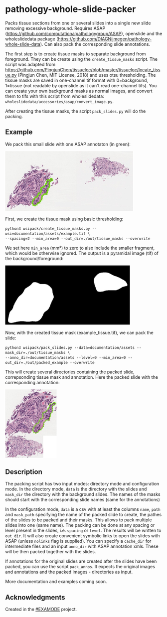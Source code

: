 # pathology-whole-slide-packer

Packs tissue sections from one or several slides into a single new slide removing excessive background.
Requires ASAP (https://github.com/computationalpathologygroup/ASAP), openslide and the wholeslidedata package 
(https://github.com/DIAGNijmegen/pathology-whole-slide-data).
Can also pack the corresponding slide annotations.

The first step is to create tissue masks to separate background from foreground.
They can be create using the `create_tissue_masks` script. The script was adapted from https://github.com/PingjunChen/tissueloc/blob/master/tissueloc/locate_tissue.py
(Pingjun Chen, MIT License, 2018) and uses otsu thresholding. The tissue masks are saved in one-channel tif format 
with 0=background, 1=tissue (not readable by openslide as it can't read one-channel tifs).
You can create your own background masks as normal images, and convert them to tifs with this script from wholeslidedata:
`wholeslidedata/accessories/asap/convert_image.py`.

After creating the tissue masks, the script `pack_slides.py` will do the packing.

## Example
We pack this small slide with one ASAP annotaton (in green):

<img src="documentation/assets/example_anno.jpg" style="width:410px;">

First, we create the tissue mask using basic thresholding:
```
python3 wsipack/create_tissue_masks.py --wsi=documentation/assets/example.tif \
--spacing=2 --min_area=0 --out_dir=./out/tissue_masks --overwrite
```
We set here `min_area` (mm²) to zero to also include the smaller fragment, which would be otherwise ignored.
The output is a pyramidal image (tif) of the background/foreground:

<img src="./documentation/assets/example_tissue_mask.jpg" style="width:400px;">

Now, with the created tissue mask (example_tissue.tif), we can pack the slide:
```
python3 wsipack/pack_slides.py --data=documentation/assets --mask_dir=./out/tissue_masks \
--anno_dir=documentation/assets --level=0 --min_area=0 --out_dir=./out/packed_example --overwrite
```
This will create several directories containing the packed slide, correpsonding tissue mask
and annotation. Here the packed slide with the corresponding annotation:

<img src="documentation/assets/example_packed_anno.jpg" style="width:165px;">

## Description

The packing script has two input modes: directory mode and configuration mode.
In the directory mode, `data` is the directory with the slides and `mask_dir` the directory with
the background slides. The names of the masks should start with the corresponding slide names (same for the annotations)

In the configuration mode, `data` is a csv with at least the columns `name`, `path` and `mask_path`
specifying the name of the packed slide to create, the pathes of the slides to be packed and their masks.
This allows to pack multiple slides into one (same name). The packing can be done at any spacing or level present in the slides, 
i.e. `spacing` or `level`. The results will be written to `out_dir`. It will also create convenient symbolic links to open the slides
with ASAP (unless `nolinks` flag is supplied). You can specify a `cache_dir` for 
intermediate files and an input `anno_dir` with ASAP annotation xmls. These will be then packed together with the slides. 

If annotations for the original slides are created after the slides have been packed, you can use the script `pack_annos`.
It expects the original images and annotations and the packed images - directories as input.

More documentation and examples coming soon.

## Acknowledgments
Created in the [#EXAMODE](https://www.examode.eu) project.